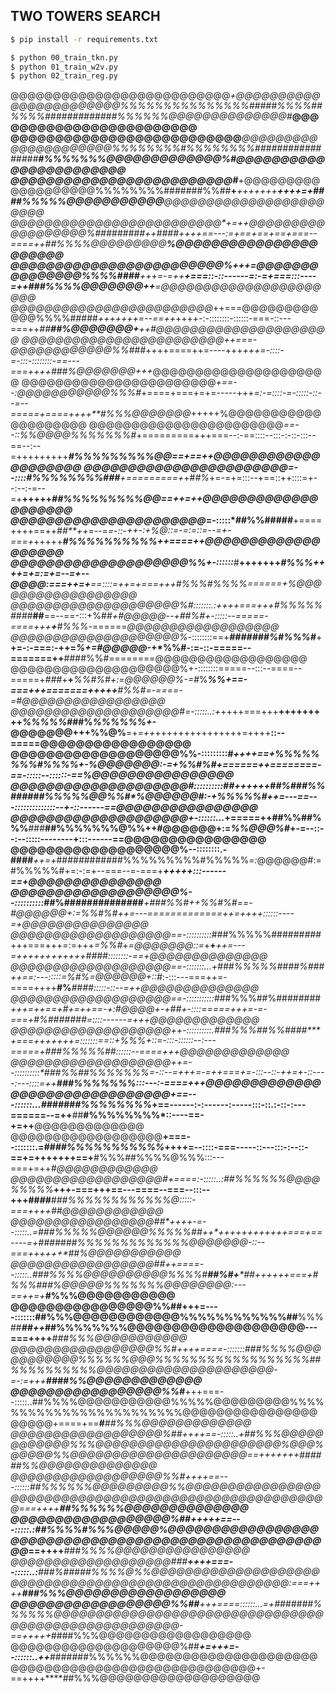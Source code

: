 ## TWO TOWERS SEARCH

```sh
$ pip install -r requirements.txt
```


```sh
$ python 00_train_tkn.py
$ python 01_train_w2v.py
$ python 02_train_reg.py
```

@@@@@@@@@@@@@@@@@@@@@@@@@@***+@@@@@@@@@@@@@@@@@@@@@@@%%%%%%%%%%%%%%%###*##%%%%##%%%%##*###########%%%%%%@@@@@@@@@@@@@@#***@@@@@@@@@@@@@@@@@@@@@@@@
@@@@@@@@@@@@@@@@@@@@@@@@@@****@@@@@@@@@@@@@@@@@@@@@%%%%%%%%#%%%%%%%%##########*#######**#*********%%%%%%%@@@@@@@@@@@@@%***#@@@@@@@@@@@@@@@@@@@@@@@
@@@@@@@@@@@@@@@@@@@@@@@@@#***+@@@@@@@@@@@@@@@@@@@%%%%%%%%#######%%##**+***+++++**++*******++*++=+*#*###%%%%%@@@@@@@@@@@****@@@@@@@@@@@@@@@@@@@@@@@
@@@@@@@@@@@@@@@@@@@@@@@@@*+=++@@@@@@@@@@@@@@@@@@%#########**++**####**++++==---:=+==+==+==+===--====++**##%%%%@@@@@@@@@****%@@@@@@@@@@@@@@@@@@@@@@
@@@@@@@@@@@@@@@@@@@@@@@@%*+++=@@@@@@@@@@@@@@@%%%%####****+++=-=++******+===::-::------=:-=+===:::----=++*###%%%%@@@@@@@++**=@@@@@@@@@@@@@@@@@@@@@@
@@@@@@@@@@@@@@@@@@@@@@@@*++===@@@@@@@@@@@@%%%%#####*+++++++=--==++*++++-:-::::::::-::::::-===-::---===++*##**##%@@@@@@@+**++#@@@@@@@@@@@@@@@@@@@@@
@@@@@@@@@@@@@@@@@@@@@@@@++===-@@@@@@@@@@@@%%###*++++====++=----+++*+++=-::::-=-:::-::::::::-==---===++++****###%@@@@@@@*+*++*@@@@@@@@@@@@@@@@@@@@@
@@@@@@@@@@@@@@@@@@@@@@@*+==--:@@@@@@@@@@@%%%#*+====+===+=+=-----+++*=:-=::::-=-:::::-::--=--=====+====++++**#%%%@@@@@@@*+++++%@@@@@@@@@@@@@@@@@@@@
@@@@@@@@@@@@@@@@@@@@@@@*==--::%%@@@@%%%%%%%#*+=========+++===--:-==::::--:::-:-::-:::--==--:--=+++++++++***#%%%%%%%%%@@==+==++@@@@@@@@@@@@@@@@@@@@
@@@@@@@@@@@@@@@@@@@@@@@=--::::#%%%%%%%%###**+=========+*+#*#%*+=-=+=:::--+==::++::::=+--:--:-=--=+**+++++*##%%%%%%%%%@@==++=++@@@@@@@@@@@@@@@@@@@@
@@@@@@@@@@@@@@@@@@@@@@*=-:::::*##%%#####**+====++++==++*##**++*=--=*=-::-++-:+%@::=-=:=::=--=+-===+*+++++***#%%%%%%%%%%++====++@@@@@@@@@@@@@@@@@@@
@@@@@@@@@@@@@@@@@@@@%%+-::::::**#***+++++++*********#*%%%++**++=+=:=+=--=+--*@@@@:===++=+**==::::=++=+===+++**#%%%#%%%%*======+%@@@@@@@@@@@@@@@@@@
@@@@@@@@@@@@@@@@@@@@%#:::::::.:++++===+++*#%%%%%####***##**==--==-:::+%##*+#@@@@@--+##%#+-:::::--=====-====+++**+**#%%%*-======*@@@@@@@@@@@@@@@@@@
@@@@@@@@@@@@@@@@@@@@%*-::::::::==+****####*###%#%%%#***+**+=-:-===:-++=*%+=#@@@@@*-+*%%#-:=-::-=====--=======++**####%%#========@@@@@@@@@@@@@@@@@@
@@@@@@@@@@@@@@@@@@@@%+-::::::::=====--:::--====--=====+*###*+**+***%%#%#+:=@@@@@@%-=#*%***%%+==-===+++=======+++++**#%%#=-====-=#@@@@@@@@@@@@@@@@@
@@@@@@@@@@@@@@@@@@@@#=-:::::..:+*++++===+++**+++++++++*%%%%%#*##%*%%%%%%+-*@@@@@@@+++%%@%**=+*=++*+++++++++++++++=++++**::--=====@@@@@@@@@@@@@@@@@
@@@@@@@@@@@@@@@@@@@%%-:::::::::***************#*++*++==**+*%%%%%%%%#%%%%+-%@@@@@@@:-=+%%#*%#+======++========-==-:::::--::::::-==%@@@@@@@@@@@@@@@@
@@@@@@@@@@@@@@@@@@@@#::::::::::*##***++++++*#*****#%###%%######%%%%%@@%%#*%@@@@@@#:-+%%%%%#++=---==---::::::::::::::--+-::------==@@@@@@@@@@@@@@@@
@@@@@@@@@@@@@@@@@@@@+-::::::...*****+=====++##%%##%%%**###**##%%%%%%%@%%++#@@@@@@+:=*%%@@@%#*+-=--::--:--:::::--------+:::------==@@@@@@@@@@@@@@@@
@@@@@@@@@@@@@@@@@@@%--::::::::.-####***++=+*############%%%%%%%%%#%%%%%*=:*@@@@@@#:=#%%%%%#+=:-:=+--===--=-===+***+++++:::------==+@@@@@@@@@@@@@@@
@@@@@@@@@@@@@@@@@@@%--::::::::::*##%##############***+**###%%#+*+*%%#%#==-#@@@@@@+:=*%%#%#++=---=============++=++++***::::::----=+@@@@@@@@@@@@@@@
@@@@@@@@@@@@@@@@@@@==-::::::::::*###%%%%%######*###*+++===+++=:=+++*=%%#+=@@@@@@@::=*+**+***++=---=++++++++++++****####::::::::-==+*@@@@@@@@@@@@@@
@@@@@@@@@@@@@@@@@@@==-:::::::...+*###%%%%%####%##*#***++==:---:::::=*%#%*=@@@@@@+::#*:-:::---===++=-====++++**#%***####:::::-::--=++@@@@@@@@@@@@@@
@@@@@@@@@@@@@@@@@@@==-:::::::::::*###%%%##%########***+++=++==+*#+=++==-*+:#@@@@+-+##+-::::=====+++=-=-===+**#%#######=::::------=+++@@@@@@@@@@@@@
@@@@@@@@@@@@@@@@@@@++-::::::::::.*###%%%##%%####****+===+++++++=:::::::==::+%%%+::=-:::-::::::--:---=====+**###%%%%%##::::::--====+++@@@@@@@@@@@@@
@@@@@@@@@@@@@@@@@@@++=--::::::::::*###%%##%%%%%%%**=-::--=+++=-=++===+=-:::--::-++=+-::----:---::::=++******###%%%%%%%:::---:-====+++@@@@@@@@@@@@@
@@@@@@@@@@@@@@@@@@*+==---::::::...*#######%%%%%%%%*+==------:-:------:-----:::-::.:-::-:---======--=++**##**#%%%%%%%%*::----==-+=++**@@@@@@@@@@@@@
@@@@@@@@@@@@@@@@@@**+===--:::::::.=*####%%%%%%%%%%%*++++=--::::-===-----::---:::-:--::-==+=+++++++==+**#%%%##%%%%@%%%:::---===+=++***#@@@@@@@@@@@@
@@@@@@@@@@@@@@@@@@#*+====:-:::::..:*##%%%%%%@@@@%%%%%***+++-===+++==---====--===--:::--+++****####***###%%%%%%%%%%%%@:::::-===++++**##@@@@@@@@@@@@
@@@@@@@@@@@@@@@@@##*++++-=--:::::..=###%%%%%@@@@@@%%%%%##**++*++**++++++++++===+==----=+*#######%%%%%%%%%%%%%@@@@@@@-::--===+++++*+*##%@@@@@@@@@@@
@@@@@@@@@@@@@@@@@##**++====--:::::..###%%%%@@@@@@@@@@%%%%#****##%#*+****##**++++++===+**#%%%###%@@@@@%%%%%%%@@@@@@@@:---==++=+*****#%%%@@@@@@@@@@@
@@@@@@@@@@@@@@@@%%##**+++=----:::::::##%%%@@@@@@@@@@@@%%%%%%%%%%%%##**%%%##****##*++*##%%%%%%%%@@@@@@@@@@@@@@@@@@@@---===++++****###%%%@@@@@@@@@@@
@@@@@@@@@@@@@@@@@%%#*++++====-:::::::###%%%%@@@@@@@@@@@%%%%%%@@@%%%%%%%%%%%%%%%%%%##%%%%%%%%%%@@@@@@@@@@@@@@@@@@@@@-=-:=+++****####%%@@@@@@@@@@@@@
@@@@@@@@@@@@@@@@@%%#***+++===--:::::..##%%%%@@@@@@@@@@@%%%%%@@@@@@@@@%%%%%%%%%%%%%%%%%%%%%%%%@@@@@@@@@@@@@@@@@@@@@+====+==**#***##%%%@@@@@@@@@@@@@
@@@@@@@@@@@@@@@@@@%##***++++==-:::::..+##%%%@@@@@@@@@@@@%%%@@@@@@@@@@@@@@@@@@@@@@%@@@%@@@@@%%@@@@@@@@@@@@@@@@@@@@@==+++++++*######%%@@@@@@@@@@@@@@
@@@@@@@@@@@@@@@@@@%%#***++++==---::::::*##%%%%%%@@@@@@@@@%%@@@@@@@@@@@@@@@@@@@@@@@@@@@@@@@@@@@@@@@@@@@@@@@@@@@@@@===++++****##%%%%%%@@@@@@@@@@@@@@
@@@@@@@@@@@@@@@@@@%##**+++++==---:::::.:**##%%%%#%%%@@@@@%@@@@@@@@@@@@@@@@@@@@@@@@@@@@@@@@@@@@@@@@@@@@@@@@@@@@@@*==++++****###%%%%@@@@@@@@@@@@@@@@
@@@@@@@@@@@@@@@@@@@###**++++===--:::::..:**###%#####%%%%@%%@@@@@@@@@@@@@@@@@@@@@@@@@@@@@@@@@@@@@@@@@@@@@@@@@@@@@:===++++**###%%%@@@@@@@@@@@@@@@@@@
@@@@@@@@@@@@@@@@@@%%##***+++====::::::...=+***#######%%%%%%@@@@@@@@@@@@@@@@@@@@@@@@@@@@@@@@@@@@@@@@@@@@@@@@@@@@-==++++*+*####%%%@@@@@@@@@@@@@@@@@@
@@@@@@@@@@@@@@@@@@@@%##***+=+++=--::::::..++***#######%%%%%%@@@@@@@@@@@@@@@@@@@@@@@@@@@@@@@@@@@@@@@@@@@@@@@@@@+-==++++****##%%%@@@@@@@@@@@@@@@@@@@

